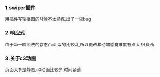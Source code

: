 ### 1.swiper插件

 用插件写轮播图的时候不太熟练,出了一些bug

### 2.响应式

由于第一阶段洗的静态页面,写的比较乱,所以更改移动端感觉难度有点大,很费劲.

### 3.关于c3动画

页面大多是静态,c3动画比较少,时间紧迫.



